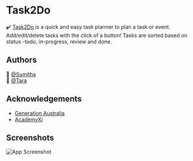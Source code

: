 # Task2Do

:heavy_check_mark: [Task2Do](https://sela2306.github.io/Task2Do/)
 is a quick and easy task planner to plan a task or event.  
 Add/edit/delete tasks with the click of a button!
 Tasks are sorted based on status -todo, in-progress, review and done.  



## Authors

👩 [@Sumitha](https://github.com/sela2306/)  
👩 [@Tara](https://github.com/metaTara)  

  
## Acknowledgements

 - [Generation Australia](https://australia.generation.org/)
 - [AcademyXi](https://academyxi.com/)

  
## Screenshots

![App Screenshot](https://via.placeholder.com/468x300?text=App+Screenshot+Here)
